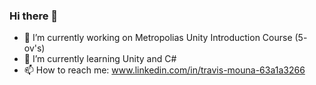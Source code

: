### Hi there 👋

- 🔭 I’m currently working on Metropolias Unity Introduction Course (5- ov's)
- 🌱 I’m currently learning Unity and C#
- 📫 How to reach me: www.linkedin.com/in/travis-mouna-63a1a3266

  
<!--
**TravisM74/TravisM74** is a ✨ _special_ ✨ repository because its `README.md` (this file) appears on your GitHub profile.

Here are some ideas to get you started:

- 🔭 I’m currently working on ...
- 🌱 I’m currently learning ...
- 👯 I’m looking to collaborate on ...
- 🤔 I’m looking for help with ...
- 💬 Ask me about ...
- 📫 How to reach me: ...
- 😄 Pronouns: ...
- ⚡ Fun fact: ...
-->



